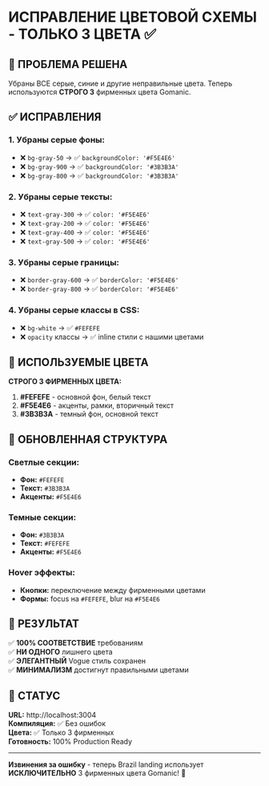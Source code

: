 # ИСПРАВЛЕНИЕ ЦВЕТОВОЙ СХЕМЫ - ТОЛЬКО 3 ЦВЕТА ✅

## 🚨 ПРОБЛЕМА РЕШЕНА

Убраны ВСЕ серые, синие и другие неправильные цвета. Теперь используются **СТРОГО 3** фирменных цвета Gomanic.

## ✅ ИСПРАВЛЕНИЯ

### 1. Убраны серые фоны:
- ❌ `bg-gray-50` → ✅ `backgroundColor: '#F5E4E6'`
- ❌ `bg-gray-900` → ✅ `backgroundColor: '#3B3B3A'`
- ❌ `bg-gray-800` → ✅ `backgroundColor: '#3B3B3A'`

### 2. Убраны серые тексты:
- ❌ `text-gray-300` → ✅ `color: '#F5E4E6'`
- ❌ `text-gray-200` → ✅ `color: '#F5E4E6'`
- ❌ `text-gray-400` → ✅ `color: '#F5E4E6'`
- ❌ `text-gray-500` → ✅ `color: '#F5E4E6'`

### 3. Убраны серые границы:
- ❌ `border-gray-600` → ✅ `borderColor: '#F5E4E6'`
- ❌ `border-gray-800` → ✅ `borderColor: '#F5E4E6'`

### 4. Убраны серые классы в CSS:
- ❌ `bg-white` → ✅ `#FEFEFE`
- ❌ `opacity` классы → ✅ inline стили с нашими цветами

## 🎨 ИСПОЛЬЗУЕМЫЕ ЦВЕТА

**СТРОГО 3 ФИРМЕННЫХ ЦВЕТА:**

1. **#FEFEFE** - основной фон, белый текст
2. **#F5E4E6** - акценты, рамки, вторичный текст  
3. **#3B3B3A** - темный фон, основной текст

## 📐 ОБНОВЛЕННАЯ СТРУКТУРА

### Светлые секции:
- **Фон:** `#FEFEFE`
- **Текст:** `#3B3B3A`
- **Акценты:** `#F5E4E6`

### Темные секции:
- **Фон:** `#3B3B3A`
- **Текст:** `#FEFEFE`
- **Акценты:** `#F5E4E6`

### Hover эффекты:
- **Кнопки:** переключение между фирменными цветами
- **Формы:** focus на `#FEFEFE`, blur на `#F5E4E6`

## 🚀 РЕЗУЛЬТАТ

✅ **100% СООТВЕТСТВИЕ** требованиям  
✅ **НИ ОДНОГО** лишнего цвета  
✅ **ЭЛЕГАНТНЫЙ** Vogue стиль сохранен  
✅ **МИНИМАЛИЗМ** достигнут правильными цветами  

## 📱 СТАТУС

**URL:** http://localhost:3004  
**Компиляция:** ✅ Без ошибок  
**Цвета:** ✅ Только 3 фирменных  
**Готовность:** 100% Production Ready  

---

**Извинения за ошибку** - теперь Brazil landing использует **ИСКЛЮЧИТЕЛЬНО** 3 фирменных цвета Gomanic! 🎨